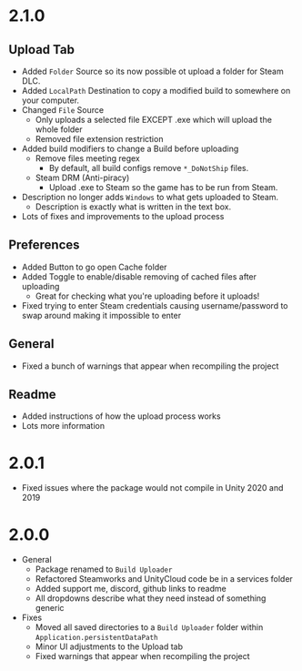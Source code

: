 # 2.1.0
## Upload Tab
- Added `Folder` Source so its now possible ot upload a folder for Steam DLC.
- Added `LocalPath` Destination to copy a modified build to somewhere on your computer.
- Changed `File` Source
  - Only uploads a selected file EXCEPT .exe which will upload the whole folder
  - Removed file extension restriction
- Added build modifiers to change a Build before uploading
  - Remove files meeting regex
    - By default, all build configs remove `*_DoNotShip` files.
  - Steam DRM (Anti-piracy)
    - Upload .exe to Steam so the game has to be run from Steam.
- Description no longer adds `Windows` to what gets uploaded to Steam.
  - Description is exactly what is written in the text box.
- Lots of fixes and improvements to the upload process

## Preferences
- Added Button to go open Cache folder
- Added Toggle to enable/disable removing of cached files after uploading
  - Great for checking what you're uploading before it uploads!
- Fixed trying to enter Steam credentials causing username/password to swap around making it impossible to enter

##  General
- Fixed a bunch of warnings that appear when recompiling the project

## Readme
- Added instructions of how the upload process works
- Lots more information

# 2.0.1
- Fixed issues where the package would not compile in Unity 2020 and 2019

# 2.0.0
- General
  - Package renamed to `Build Uploader`
  - Refactored Steamworks and UnityCloud code be in a services folder
  - Added support me, discord, github links to readme
  - All dropdowns describe what they need instead of something generic
- Fixes
  - Moved all saved directories to a `Build Uploader` folder within `Application.persistentDataPath`
  - Minor UI adjustments to the Upload tab
  - Fixed warnings that appear when recompiling the project
